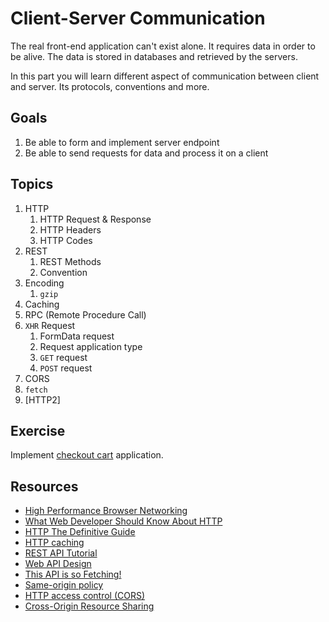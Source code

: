 # Client-Server Communication

The real front-end application can't exist alone. It requires data in order to be alive. The data is stored in databases and retrieved by the servers. 

In this part you will learn different aspect of communication between client and server. Its protocols, conventions and more.

## Goals
1. Be able to form and implement server endpoint
2. Be able to send requests for data and process it on a client

## Topics
1. HTTP
    1. HTTP Request & Response
    1. HTTP Headers
    1. HTTP Codes
1. REST
    1. REST Methods
    1. Convention
1. Encoding
    1. `gzip`
1. Caching
1. RPC (Remote Procedure Call)
1. `XHR` Request
    1. FormData request
    1. Request application type
    1. `GET` request
    1. `POST` request
1. CORS
1. `fetch`
1. [HTTP2]

## Exercise
Implement [checkout cart](/src/client-server/checkout-cart/readme.md) application.

## Resources
* [High Performance Browser Networking](http://www.amazon.com/High-Performance-Browser-Networking-performance/dp/1449344763)
* [What Web Developer Should Know About HTTP](http://www.amazon.com/Every-Developer-Should-OdeToCode-Programming-ebook/dp/B0076Z6VMI/ref=sr_1_1?ie=UTF8&qid=1458055738&sr=8-1&keywords=HTTP)
* [HTTP The Definitive Guide](http://www.amazon.com/HTTP-The-Definitive-Guide-Guides/dp/1565925092)
* [HTTP caching](https://developers.google.com/web/fundamentals/performance/optimizing-content-efficiency/http-caching)
* [REST API Tutorial](http://www.restapitutorial.com/)
* [Web API Design](https://pages.apigee.com/rs/apigee/images/api-design-ebook-2012-03.pdf)
* [This API is so Fetching!](https://hacks.mozilla.org/2015/03/this-api-is-so-fetching/)
* [Same-origin policy](https://developer.mozilla.org/en-US/docs/Web/Security/Same-origin_policy)
* [HTTP access control (CORS)](https://developer.mozilla.org/en-US/docs/Web/HTTP/Access_control_CORS)
* [Cross-Origin Resource Sharing](https://www.w3.org/TR/cors/#simple-header)



